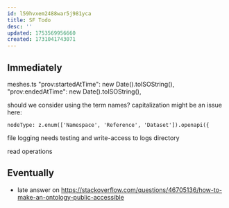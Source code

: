 ```yaml
---
id: l59hvxem2488war5j981yca
title: SF Todo
desc: ''
updated: 1753569956660
created: 1731041743071
---
```


## Immediately

meshes.ts
          "prov:startedAtTime": new Date().toISOString(),
          "prov:endedAtTime": new Date().toISOString(),

should we consider using the term names? capitalization might be an issue here:

    nodeType: z.enum(['Namespace', 'Reference', 'Dataset']).openapi({

file logging needs testing and write-access to logs directory

read operations

## Eventually

- late answer on https://stackoverflow.com/questions/46705136/how-to-make-an-ontology-public-accessible

